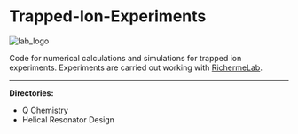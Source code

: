 # **Trapped-Ion-Experiments**    

![lab_logo](https://github.com/wburkle11/trapped-ions/assets/92954143/5259266d-d08c-48b0-8b85-8fbe7a6daa1c)

Code for numerical calculations and simulations for trapped ion experiments. Experiments are carried out working with [RichermeLab](https://iontrap.physics.indiana.edu/).

-----

**Directories:** 

* Q Chemistry
* Helical Resonator Design
